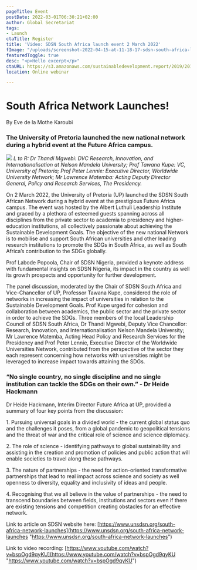 ```yaml
---
pageTitle: Event
postDate: 2022-03-01T06:30:21+02:00
author: Global Secretariat
tags:
- Launch
ctaTitle: Register
title: 'Video: SDSN South Africa launch event 2 March 2022'
fImage: "/uploads/screenshot-2022-04-15-at-11-18-17-sdsn-south-africa-launch.png"
featuredToggle: true
desc: "<p>Hello excerpt</p>"
ctaURL: https://s3.amazonaws.com/sustainabledevelopment.report/2019/2019_lac_sdg_index.pdf
location: Online webinar

---
```


# South Africa Network Launches!

By Eve de la Mothe Karoubi

### The University of Pretoria launched the new national network during a hybrid event at the Future Africa campus.

![](https://lirp.cdn-website.com/6f2c9f57/dms3rep/multi/opt/049_20220302_EYEscape-1920w.jpg) _L to R: Dr Thandi Mgwebi: DVC Research, Innovation, and Internationalisation at Nelson Mandela University; Prof Tawana Kupe: VC, University of Pretoria; Prof Peter Lennie: Executive Director, Worldwide University Network; Mr Lawrence Matemba: Acting Deputy Director General, Policy and Research Services, The Presidency._

On 2 March 2022, the University of Pretoria (UP) launched the SDSN South African Network during a hybrid event at the prestigious Future Africa campus. The event was hosted by the Albert Luthuli Leadership Institute and graced by a plethora of esteemed guests spanning across all disciplines from the private sector to academia to presidency and higher-education institutions, all collectively passionate about achieving the Sustainable Development Goals. The objective of the new national Network is to mobilise and support South African universities and other leading research institutions to promote the SDGs in South Africa, as well as South Africa’s contribution to the SDGs globally.

Prof Labode Popoola, Chair of SDSN Nigeria, provided a keynote address with fundamental insights on SDSN Nigeria, its impact in the country as well its growth prospects and opportunity for further development.

The panel discussion, moderated by the Chair of SDSN South Africa and Vice-Chancellor of UP, Professor Tawana Kupe, considered the role of networks in increasing the impact of universities in relation to the Sustainable Development Goals. Prof Kupe urged for cohesion and collaboration between academics, the public sector and the private sector in order to achieve the SDGs. Three members of the local Leadership Council of SDSN South Africa, Dr Thandi Mgwebi, Deputy Vice Chancellor: Research, Innovation, and Internationalisation Nelson Mandela University; Mr Lawrence Matemba, Acting Head Policy and Research Services for the Presidency and Prof Peter Lennie, Executive Director of the Worldwide Universities Network, contributed from the perspective of the sector they each represent concerning how networks with universities might be leveraged to increase impact towards attaining the SDGs.

### “No single country, no single discipline and no single institution can tackle the SDGs on their own.” - Dr Heide Hackmann

Dr Heide Hackmann, Interim Director Future Africa at UP, provided a summary of four key points from the discussion:

1\. Pursuing universal goals in a divided world - the current global status quo and the challenges it poses, from a global pandemic to geopolitical tensions and the threat of war and the critical role of science and science diplomacy.

2\. The role of science - identifying pathways to global sustainability and assisting in the creation and promotion of policies and public action that will enable societies to travel along these pathways.

3\. The nature of partnerships - the need for action-oriented transformative partnerships that lead to real impact across science and society as well openness to diversity, equality and inclusivity of ideas and people.

4\. Recognising that we all believe in the value of partnerships - the need to transcend boundaries between fields, institutions and sectors even if there are existing tensions and competition creating obstacles for an effective network.

Link to article on SDSN website here: [https://www.unsdsn.org/south-africa-network-launches](https://www.unsdsn.org/south-africa-network-launches "https://www.unsdsn.org/south-africa-network-launches")

Link to video recording: [https://www.youtube.com/watch?v=bspOgd9qyKU](https://www.youtube.com/watch?v=bspOgd9qyKU "https://www.youtube.com/watch?v=bspOgd9qyKU")